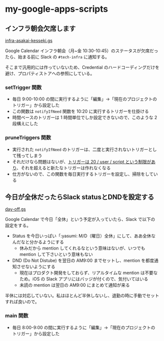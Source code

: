 # my-google-apps-scripts

## インフラ朝会欠席します

[infra-asakai-kesseki.gs](https://github.com/masutaka/my-google-apps-scripts/blob/master/infra-asakai-kesseki.gs)

Google Calendar インフラ朝会（月~金 10:30-10:45）のステータスが欠席だったら、始まる前に Slack の `#tech-infra` に通知する。

そこまで汎用的には作っていないため、Credential のハードコーディングだけを避け、プロパティストアへの参照にしている。

### setTrigger 関数

* 毎日 9:00-10:00 の間に実行するように「編集」→「現在のプロジェクトのトリガー」から設定した
* この関数は `notifyIfNeed` 関数を 10:20 に実行するトリガーを仕掛ける
* 時間ベースのトリガーは 1 時間単位でしか設定できないので、このような 2 段構えにした

### pruneTriggers 関数

* 実行された `notifyIfNeed` のトリガーは、二度と実行されないトリガーとして残ってしまう
* それだけなら問題はないが、[トリガーは 20 / user / script という制限があり](https://developers.google.com/apps-script/guides/services/quotas)、それを超えると新たなトリガーは作れなくなる
* 仕方がないので、この関数を毎日実行するトリガーを設定し、掃除をしている

## 今日が全休だったらSlack statusとDNDを設定する

[day-off.gs](https://github.com/masutaka/my-google-apps-scripts/blob/master/day-off.gs)

Google Calendar で今日「全休」という予定が入っていたら、Slack で以下の設定をする。

* Status を今日いっぱい「:yasumi: M/D（曜日）全休」にして、ああ全休なんだなと分かるようにする
    * 休みだから mention してくれるなという意味はないが、いつでも mention して下さいという意味もない
* DND (Do Not Distube) を翌日の AM9:00 までセットし、mention を都度通知させないようにする
    * 現在はプロダクト開発をしておらず、リアルタイムな mention は不要なため。iOS の Slack アプリにはバッジが付くので、気付いてはいる
    * 未読の mention は翌日の AM9:00 にまとめて通知が来る

半休には対応していない。私はほとんど半休しないし、退勤の時に手動でセットすれば良いので。

### main 関数

* 毎日 8:00-9:00 の間に実行するように「編集」→「現在のプロジェクトのトリガー」から設定した
